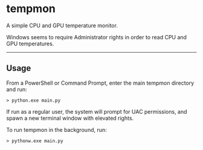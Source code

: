 # tempmon
A simple CPU and GPU temperature monitor.

Windows seems to require Administrator rights in order to read CPU and GPU temperatures.

 

---

## Usage


From a PowerShell or Command Prompt, enter the main tempmon directory and run:

```> python.exe main.py```

If run as a regular user, the system will prompt for UAC permissions, and spawn a new terminal window with elevated rights. 

To run tempmon in the background, run:

```> pythonw.exe main.py```